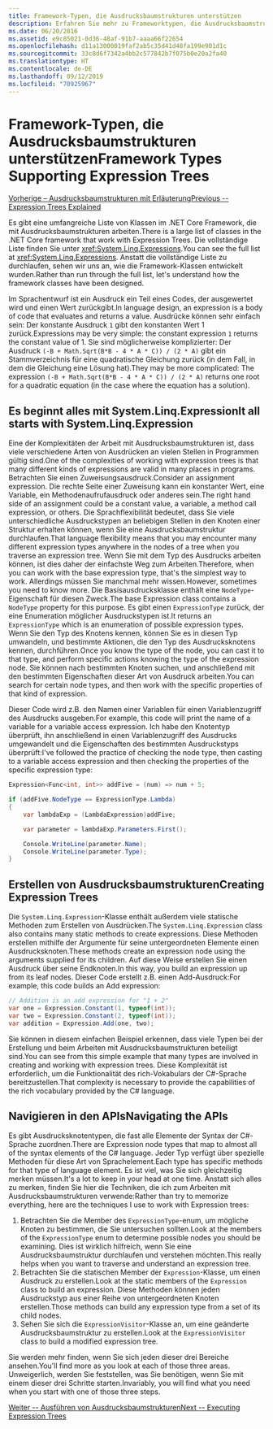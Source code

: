 ```yaml
---
title: Framework-Typen, die Ausdrucksbaumstrukturen unterstützen
description: Erfahren Sie mehr zu Frameworktypen, die Ausdrucksbaumstrukturen unterstützen, wie Sie diese erstellen können und Methoden zum Arbeiten mit Ausdrucksbaumstruktur-APIs.
ms.date: 06/20/2016
ms.assetid: e9c85021-0d36-48af-91b7-aaaa66f22654
ms.openlocfilehash: d11a13000019faf2ab5c35d41d48fa199e901d1c
ms.sourcegitcommit: 33c8d6f7342a4bb2c577842b7f075b0e20a2fa40
ms.translationtype: HT
ms.contentlocale: de-DE
ms.lasthandoff: 09/12/2019
ms.locfileid: "70925967"
---
```

# <a name="framework-types-supporting-expression-trees"></a><span data-ttu-id="36c5a-103">Framework-Typen, die Ausdrucksbaumstrukturen unterstützen</span><span class="sxs-lookup"><span data-stu-id="36c5a-103">Framework Types Supporting Expression Trees</span></span>

[<span data-ttu-id="36c5a-104">Vorherige – Ausdrucksbaumstrukturen mit Erläuterung</span><span class="sxs-lookup"><span data-stu-id="36c5a-104">Previous -- Expression Trees Explained</span></span>](expression-trees-explained.md)

<span data-ttu-id="36c5a-105">Es gibt eine umfangreiche Liste von Klassen im .NET Core Framework, die mit Ausdrucksbaumstrukturen arbeiten.</span><span class="sxs-lookup"><span data-stu-id="36c5a-105">There is a large list of classes in the .NET Core framework that work with Expression Trees.</span></span>
<span data-ttu-id="36c5a-106">Die vollständige Liste finden Sie unter <xref:System.Linq.Expressions>.</span><span class="sxs-lookup"><span data-stu-id="36c5a-106">You can see the full list at <xref:System.Linq.Expressions>.</span></span>
<span data-ttu-id="36c5a-107">Anstatt die vollständige Liste zu durchlaufen, sehen wir uns an, wie die Framework-Klassen entwickelt wurden.</span><span class="sxs-lookup"><span data-stu-id="36c5a-107">Rather than run through the full list, let's understand how the framework classes have been designed.</span></span>

<span data-ttu-id="36c5a-108">Im Sprachentwurf ist ein Ausdruck ein Teil eines Codes, der ausgewertet wird und einen Wert zurückgibt.</span><span class="sxs-lookup"><span data-stu-id="36c5a-108">In language design, an expression is a body of code that evaluates and returns a value.</span></span> <span data-ttu-id="36c5a-109">Ausdrücke können sehr einfach sein: Der konstante Ausdruck `1` gibt den konstanten Wert 1 zurück.</span><span class="sxs-lookup"><span data-stu-id="36c5a-109">Expressions may be very simple: the constant expression `1` returns the constant value of 1.</span></span> <span data-ttu-id="36c5a-110">Sie sind möglicherweise komplizierter: Der Ausdruck `(-B + Math.Sqrt(B*B - 4 * A * C)) / (2 * A)` gibt ein Stammverzeichnis für eine quadratische Gleichung zurück (in dem Fall, in dem die Gleichung eine Lösung hat).</span><span class="sxs-lookup"><span data-stu-id="36c5a-110">They may be more complicated: The expression `(-B + Math.Sqrt(B*B - 4 * A * C)) / (2 * A)` returns one root for a quadratic equation (in the case where the equation has a solution).</span></span>  

## <a name="it-all-starts-with-systemlinqexpression"></a><span data-ttu-id="36c5a-111">Es beginnt alles mit System.Linq.Expression</span><span class="sxs-lookup"><span data-stu-id="36c5a-111">It all starts with System.Linq.Expression</span></span>

<span data-ttu-id="36c5a-112">Eine der Komplexitäten der Arbeit mit Ausdrucksbaumstrukturen ist, dass viele verschiedene Arten von Ausdrücken an vielen Stellen in Programmen gültig sind.</span><span class="sxs-lookup"><span data-stu-id="36c5a-112">One of the complexities of working with expression trees is that many different kinds of expressions are valid in many places in programs.</span></span> <span data-ttu-id="36c5a-113">Betrachten Sie einen Zuweisungsausdruck.</span><span class="sxs-lookup"><span data-stu-id="36c5a-113">Consider an assignment expression.</span></span> <span data-ttu-id="36c5a-114">Die rechte Seite einer Zuweisung kann ein konstanter Wert, eine Variable, ein Methodenaufrufausdruck oder anderes sein.</span><span class="sxs-lookup"><span data-stu-id="36c5a-114">The right hand side of an assignment could be a constant value, a variable, a method call expression, or others.</span></span> <span data-ttu-id="36c5a-115">Die Sprachflexibilität bedeutet, dass Sie viele unterschiedliche Ausdruckstypen an beliebigen Stellen in den Knoten einer Struktur erhalten können, wenn Sie eine Ausdrucksbaumstruktur durchlaufen.</span><span class="sxs-lookup"><span data-stu-id="36c5a-115">That language flexibility means that you may encounter many different expression types anywhere in the nodes of a tree when you traverse an expression tree.</span></span> <span data-ttu-id="36c5a-116">Wenn Sie mit dem Typ des Ausdrucks arbeiten können, ist dies daher der einfachste Weg zum Arbeiten.</span><span class="sxs-lookup"><span data-stu-id="36c5a-116">Therefore, when you can work with the base expression type, that's the simplest way to work.</span></span> <span data-ttu-id="36c5a-117">Allerdings müssen Sie manchmal mehr wissen.</span><span class="sxs-lookup"><span data-stu-id="36c5a-117">However, sometimes you need to know more.</span></span>
<span data-ttu-id="36c5a-118">Die Basisausdrucksklasse enthält eine `NodeType`-Eigenschaft für diesen Zweck.</span><span class="sxs-lookup"><span data-stu-id="36c5a-118">The base Expression class contains a `NodeType` property for this purpose.</span></span>
<span data-ttu-id="36c5a-119">Es gibt einen `ExpressionType` zurück, der eine Enumeration möglicher Ausdruckstypen ist.</span><span class="sxs-lookup"><span data-stu-id="36c5a-119">It returns an `ExpressionType` which is an enumeration of possible expression types.</span></span>
<span data-ttu-id="36c5a-120">Wenn Sie den Typ des Knotens kennen, können Sie es in diesen Typ umwandeln, und bestimmte Aktionen, die den Typ des Ausdrucksknotens kennen, durchführen.</span><span class="sxs-lookup"><span data-stu-id="36c5a-120">Once you know the type of the node, you can cast it to that type, and perform specific actions knowing the type of the expression node.</span></span> <span data-ttu-id="36c5a-121">Sie können nach bestimmten Knoten suchen, und anschließend mit den bestimmten Eigenschaften dieser Art von Ausdruck arbeiten.</span><span class="sxs-lookup"><span data-stu-id="36c5a-121">You can search for certain node types, and then work with the specific properties of that kind of expression.</span></span>

<span data-ttu-id="36c5a-122">Dieser Code wird z.B. den Namen einer Variablen für einen Variablenzugriff des Ausdrucks ausgeben.</span><span class="sxs-lookup"><span data-stu-id="36c5a-122">For example, this code will print the name of a variable for a variable access expression.</span></span> <span data-ttu-id="36c5a-123">Ich habe den Knotentyp überprüft, ihn anschließend in einen Variablenzugriff des Ausdrucks umgewandelt und die Eigenschaften des bestimmten Ausdruckstyps überprüft:</span><span class="sxs-lookup"><span data-stu-id="36c5a-123">I've followed the practice of checking the node type, then casting to a variable access expression and then checking the properties of the specific expression type:</span></span>

```csharp
Expression<Func<int, int>> addFive = (num) => num + 5;

if (addFive.NodeType == ExpressionType.Lambda)
{
    var lambdaExp = (LambdaExpression)addFive;

    var parameter = lambdaExp.Parameters.First();

    Console.WriteLine(parameter.Name);
    Console.WriteLine(parameter.Type);
}
```

## <a name="creating-expression-trees"></a><span data-ttu-id="36c5a-124">Erstellen von Ausdrucksbaumstrukturen</span><span class="sxs-lookup"><span data-stu-id="36c5a-124">Creating Expression Trees</span></span>

<span data-ttu-id="36c5a-125">Die `System.Linq.Expression`-Klasse enthält außerdem viele statische Methoden zum Erstellen von Ausdrücken.</span><span class="sxs-lookup"><span data-stu-id="36c5a-125">The `System.Linq.Expression` class also contains many static methods to create expressions.</span></span> <span data-ttu-id="36c5a-126">Diese Methoden erstellen mithilfe der Argumente für seine untergeordneten Elemente einen Ausdrucksknoten.</span><span class="sxs-lookup"><span data-stu-id="36c5a-126">These methods create an expression node using the arguments supplied for its children.</span></span> <span data-ttu-id="36c5a-127">Auf diese Weise erstellen Sie einen Ausdruck über seine Endknoten.</span><span class="sxs-lookup"><span data-stu-id="36c5a-127">In this way, you build an expression up from its leaf nodes.</span></span> <span data-ttu-id="36c5a-128">Dieser Code erstellt z.B. einen Add-Ausdruck:</span><span class="sxs-lookup"><span data-stu-id="36c5a-128">For example, this code builds an Add expression:</span></span>

```csharp
// Addition is an add expression for "1 + 2"
var one = Expression.Constant(1, typeof(int));
var two = Expression.Constant(2, typeof(int));
var addition = Expression.Add(one, two);
```

<span data-ttu-id="36c5a-129">Sie können in diesem einfachen Beispiel erkennen, dass viele Typen bei der Erstellung und beim Arbeiten mit Ausdrucksbaumstrukturen beteiligt sind.</span><span class="sxs-lookup"><span data-stu-id="36c5a-129">You can see from this simple example that many types are involved in creating and working with expression trees.</span></span> <span data-ttu-id="36c5a-130">Diese Komplexität ist erforderlich, um die Funktionalität des rich-Vokabulars der C#-Sprache bereitzustellen.</span><span class="sxs-lookup"><span data-stu-id="36c5a-130">That complexity is necessary to provide the capabilities of the rich vocabulary provided by the C# language.</span></span>

## <a name="navigating-the-apis"></a><span data-ttu-id="36c5a-131">Navigieren in den APIs</span><span class="sxs-lookup"><span data-stu-id="36c5a-131">Navigating the APIs</span></span>
<span data-ttu-id="36c5a-132">Es gibt Ausdrucksknotentypen, die fast alle Elemente der Syntax der C#-Sprache zuordnen.</span><span class="sxs-lookup"><span data-stu-id="36c5a-132">There are Expression node types that map to almost all of the syntax elements of the C# language.</span></span> <span data-ttu-id="36c5a-133">Jeder Typ verfügt über spezielle Methoden für diese Art von Sprachelement.</span><span class="sxs-lookup"><span data-stu-id="36c5a-133">Each type has specific methods for that type of language element.</span></span> <span data-ttu-id="36c5a-134">Es ist viel, was Sie sich gleichzeitig merken müssen.</span><span class="sxs-lookup"><span data-stu-id="36c5a-134">It's a lot to keep in your head at one time.</span></span> <span data-ttu-id="36c5a-135">Anstatt sich alles zu merken, finden Sie hier die Techniken, die ich zum Arbeiten mit Ausdrucksbaumstrukturen verwende:</span><span class="sxs-lookup"><span data-stu-id="36c5a-135">Rather than try to memorize everything, here are the techniques I use to work with Expression trees:</span></span>

1. <span data-ttu-id="36c5a-136">Betrachten Sie die Member des `ExpressionType`-enum, um mögliche Knoten zu bestimmen, die Sie untersuchen sollten.</span><span class="sxs-lookup"><span data-stu-id="36c5a-136">Look at the members of the `ExpressionType` enum to determine possible nodes you should be examining.</span></span> <span data-ttu-id="36c5a-137">Dies ist wirklich hilfreich, wenn Sie eine Ausdrucksbaumstruktur durchlaufen und verstehen möchten.</span><span class="sxs-lookup"><span data-stu-id="36c5a-137">This really helps when you want to traverse and understand an expression tree.</span></span>
2. <span data-ttu-id="36c5a-138">Betrachten Sie die statischen Member der `Expression`-Klasse, um einen Ausdruck zu erstellen.</span><span class="sxs-lookup"><span data-stu-id="36c5a-138">Look at the static members of the `Expression` class to build an expression.</span></span> <span data-ttu-id="36c5a-139">Diese Methoden können jeden Ausdruckstyp aus einer Reihe von untergeordneten Knoten erstellen.</span><span class="sxs-lookup"><span data-stu-id="36c5a-139">Those methods can build any expression type from a set of its child nodes.</span></span>
3. <span data-ttu-id="36c5a-140">Sehen Sie sich die `ExpressionVisitor`-Klasse an, um eine geänderte Ausdrucksbaumstruktur zu erstellen.</span><span class="sxs-lookup"><span data-stu-id="36c5a-140">Look at the `ExpressionVisitor` class to build a modified expression tree.</span></span>

<span data-ttu-id="36c5a-141">Sie werden mehr finden, wenn Sie sich jeden dieser drei Bereiche ansehen.</span><span class="sxs-lookup"><span data-stu-id="36c5a-141">You'll find more as you look at each of those three areas.</span></span> <span data-ttu-id="36c5a-142">Unweigerlich, werden Sie feststellen, was Sie benötigen, wenn Sie mit einem dieser drei Schritte starten.</span><span class="sxs-lookup"><span data-stu-id="36c5a-142">Invariably, you will find what you need when you start with one of those three steps.</span></span>
 
 [<span data-ttu-id="36c5a-143">Weiter -- Ausführen von Ausdrucksbaumstrukturen</span><span class="sxs-lookup"><span data-stu-id="36c5a-143">Next -- Executing Expression Trees</span></span>](expression-trees-execution.md)
